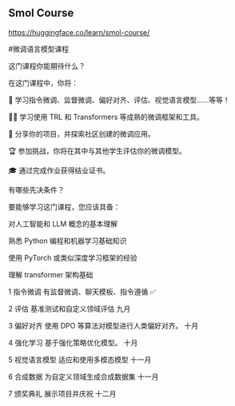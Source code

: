 ## Smol Course 
https://huggingface.co/learn/smol-course/

#微调语言模型课程

这门课程你能期待什么？

在这门课程中，你将：

📖 学习指令微调、监督微调、偏好对齐、评估、视觉语言模型……等等！

🧑‍💻 学习使用 TRL 和 Transformers 等成熟的微调框架和工具。

💾 分享你的项目，并探索社区创建的微调应用。

🏆 参加挑战，你将在其中与其他学生评估你的微调模型。

🎓 通过完成作业获得结业证书。


有哪些先决条件？

要能够学习这门课程，您应该具备：

对人工智能和 LLM 概念的基本理解

熟悉 Python 编程和机器学习基础知识

使用 PyTorch 或类似深度学习框架的经验

理解 transformer 架构基础


1	指令微调	有监督微调、聊天模板、指令遵循	✅

2	评估	基准测试和自定义领域评估	九月

3	偏好对齐	使用 DPO 等算法对模型进行人类偏好对齐。	十月

4	强化学习	基于强化策略优化模型。	十月

5	视觉语言模型	适应和使用多模态模型	十一月

6	合成数据	为自定义领域生成合成数据集	十一月

7	颁奖典礼	展示项目并庆祝	十二月
